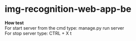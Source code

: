 # img-recognition-web-app-be

**How test**\
For start server from the cmd type: manage.py run server  
For stop server type: CTRL + X
t